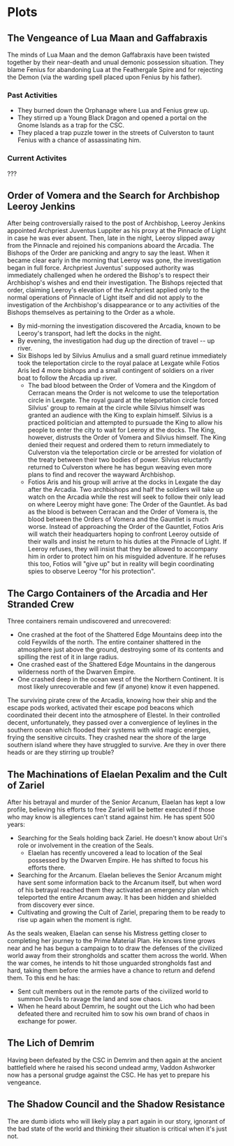 <!-- TITLE: Dungeon Master -->
<!-- SUBTITLE: A quick summary of Dungeon Master -->


# Plots

## The Vengeance of Lua Maan and Gaffabraxis
The minds of Lua Maan and the demon Gaffabraxis have been twisted together by their near-death and unual demonic possession situation. They blame Fenius for abandoning Lua at the Feathergale Spire and for rejecting the Demon (via the warding spell placed upon Fenius by his father).

### Past Activities
* They burned down the Orphanage where Lua and Fenius grew up.
* They stirred up a Young Black Dragon and opened a portal on the Gnome Islands as a trap for the CSC.
* They placed a trap puzzle tower in the streets of Culverston to taunt Fenius with a chance of assassinating him.

### Current Activites
???

## Order of Vomera and the Search for Archbishop Leeroy Jenkins
After being controversially raised to the post of Archbishop, Leeroy Jenkins appointed Archpriest Juventus Luppiter as his proxy at the Pinnacle of Light in case he was ever absent. Then, late in the night, Leeroy slipped away from the Pinnacle and rejoined his companions aboard the Arcadia. The Bishops of the Order are panicking and angry to say the least. When it became clear early in the morning that Leeroy was gone, the investigation began in full force. Archpriest Juventus' supposed authority was immediately challenged when he ordered the Bishop's to respect their Archbishop's wishes and end their investigation. The Bishops rejected that order, claiming Leeroy's elevation of the Archpriest applied only to the normal operations of Pinnacle of Light itself and did not apply to the investigation of the Archbishop's disappearance or to any activities of the Bishops themselves as pertaining to the Order as a whole. 
* By mid-morning the investigation discovered the Arcadia, known to be Leeroy's transport, had left the docks in the night.
* By evening, the investigation had dug up the direction of travel -- up river. 
* Six Bishops led by Silvius Amulius and a small guard retinue immediately took the teleportation circle to the royal palace at Lexgate while Fotios Aris led 4 more bishops and a small contingent of soldiers on a river boat to follow the Arcadia up river.
	* The bad blood between the Order of Vomera and the Kingdom of Cerracan means the Order is not welcome to use the teleportation circle in Lexgate. The royal guard at the teleportation circle forced Silvius' group to remain at the circle while Silvius himself was granted an audience with the King to explain himself. Silvius is a practiced politician and attempted to pursuade the King to allow his people to enter the city to wait for Leeroy at the docks. The King, however, distrusts the Order of Vomera and Silvius himself. The King denied their request and ordered them to return immediately to Culverston via the teleportation circle or be arrested for violation of the treaty between their two bodies of power. Silvius reluctantly returned to Culverston where he has begun weaving even more plans to find and recover the wayward Archbishop.
  * Fotios Aris and his group will arrive at the docks in Lexgate the day after the Arcadia. Two archbishops and half the soldiers will take up watch on the Arcadia while the rest will seek to follow their only lead on where Leeroy might have gone: The Order of the Gauntlet. As bad as the blood is between Cerracan and the Order of Vomera is, the blood between the Orders of Vomera and the Gauntlet is much worse. Instead of approaching the Order of the Gauntlet, Fotios Aris will watch their headquarters hoping to confront Leeroy outside of their walls and insist he return to his duties at the Pinnacle of Light. If Leeroy refuses, they will insist that they be allowed to accompany him in order to protect him on his misguided adventure. If he refuses this too, Fotios will "give up" but in reality will begin coordinating spies to observe Leeroy "for his protection".

## The Cargo Containers of the Arcadia and Her Stranded Crew
Three containers remain undiscovered and unrecovered:
* One crashed at the foot of the Shattered Edge Mountains deep into the cold Feywilds of the north. The entire container shattered in the atmosphere just above the ground, destroying some of its contents and spilling the rest of it in large radius. 
* One crashed east of the Shattered Edge Mountains in the dangerous wilderness north of the Dwarven Empire.
* One crashed deep in the ocean west of the the Northern Continent. It is most likely unrecoverable and few (if anyone) know it even happened.  

The surviving pirate crew of the Arcadia, knowing how their ship and the escape pods worked, activated their escape pod beacons which coordinated their decent into the atmosphere of Elestel. In their controlled decent, unfortunately, they passed over a convergience of leylines in the southern ocean which flooded their systems with wild magic energies, frying the sensitive circuits. They crashed near the shore of the large southern island where they have struggled to survive. Are they in over there heads or are they stirring up trouble? 

## The Machinations of Elaelan Pexalim and the Cult of Zariel
After his betrayal and murder of the Senior Arcanum, Elaelan has kept a low profile, believing his efforts to free Zariel will be better executed if those who may know is allegiences can't stand against him. He has spent 500 years:
* Searching for the Seals holding back Zariel. He doesn't know about Uri's role or involvement in the creation of the Seals.
	* Elaelan has recently uncovered a lead to location of the Seal possessed by the Dwarven Empire. He has shifted to focus his efforts there.
* Searching for the Arcanum. Elaelan believes the Senior Arcanum might have sent some information back to the Arcanum itself, but when word of his betrayal reached them they activated an emergency plan which teleported the entire Arcanum away. It has been hidden and shielded from discovery ever since.
* Cultivating and growing the Cult of Zariel, preparing them to be ready to rise up again when the moment is right.

As the seals weaken, Elaelan can sense his Mistress getting closer to completing her journey to the Prime Material Plan. He knows time grows near and he has begun a campaign to to draw the defenses of the civilized world away from their strongholds and scatter them across the world. When the war comes, he intends to hit those unguarded strongholds fast and hard, taking them before the armies have a chance to return and defend them. To this end he has:

* Sent cult members out in the remote parts of the civilized world to summon Devils to ravage the land and sow chaos.
* When he heard about Demrim, he sought out the Lich who had been defeated there and recruited him to sow his own brand of chaos in exchange for power.


## The Lich of Demrim
Having been defeated by the CSC in Demrim and then again at the ancient battlefield where he raised his second undead army, Vaddon Ashworker now has a personal grudge against the CSC. He has yet to prepare his vengeance.

## The Shadow Council and the Shadow Resistance
The are dumb idiots who will likely play a part again in our story, ignorant of the bad state of the world and thinking their situation is critical when it's just not.  